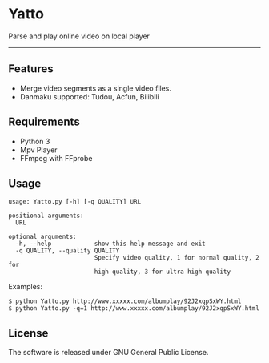 # Yatto

Parse and play online video on local player

---

## Features

- Merge video segments as a single video files.
- Danmaku supported: Tudou, Acfun, Bilibili

## Requirements

- Python 3
- Mpv Player
- FFmpeg with FFprobe

## Usage

```shell
usage: Yatto.py [-h] [-q QUALITY] URL

positional arguments:
  URL

optional arguments:
  -h, --help            show this help message and exit
  -q QUALITY, --quality QUALITY
                        Specify video quality, 1 for normal quality, 2 for
                        high quality, 3 for ultra high quality
```

Examples:

```shell
$ python Yatto.py http://www.xxxxx.com/albumplay/92J2xqpSxWY.html
$ python Yatto.py -q=1 http://www.xxxxx.com/albumplay/92J2xqpSxWY.html
```

## License

The software is released under GNU General Public License.
